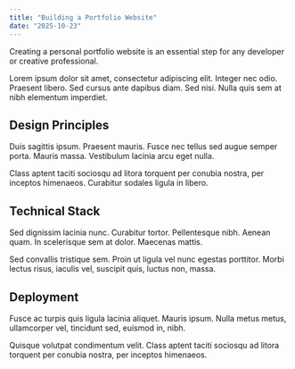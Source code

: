 ```yaml
---
title: "Building a Portfolio Website"
date: "2025-10-23"
---
```


Creating a personal portfolio website is an essential step for any developer or creative professional.

Lorem ipsum dolor sit amet, consectetur adipiscing elit. Integer nec odio. Praesent libero. Sed cursus ante dapibus diam. Sed nisi. Nulla quis sem at nibh elementum imperdiet.

## Design Principles

Duis sagittis ipsum. Praesent mauris. Fusce nec tellus sed augue semper porta. Mauris massa. Vestibulum lacinia arcu eget nulla.

Class aptent taciti sociosqu ad litora torquent per conubia nostra, per inceptos himenaeos. Curabitur sodales ligula in libero.

## Technical Stack

Sed dignissim lacinia nunc. Curabitur tortor. Pellentesque nibh. Aenean quam. In scelerisque sem at dolor. Maecenas mattis.

Sed convallis tristique sem. Proin ut ligula vel nunc egestas porttitor. Morbi lectus risus, iaculis vel, suscipit quis, luctus non, massa.

## Deployment

Fusce ac turpis quis ligula lacinia aliquet. Mauris ipsum. Nulla metus metus, ullamcorper vel, tincidunt sed, euismod in, nibh.

Quisque volutpat condimentum velit. Class aptent taciti sociosqu ad litora torquent per conubia nostra, per inceptos himenaeos.
